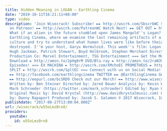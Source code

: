 ```yaml
---
title: Hidden Meaning in LOGAN – Earthling Cinema
date: "2019-10-11T16:21:11+08:00"
type: video
description: 'Join Wisecrack! Subscribe! ►► http://wscrk.com/SbscrbWC Support Wisecrack
  on Patreon! ►► http://wscrk.com/PatreonWC Watch Next! ►► GET OUT ► http://wscrk.com/GtOtEC
  What if an alien in the future stumbled upon James Mangold''s Logan? Welcome to
  Earthling Cinema, where we examine the last remaining artifacts of a once-proud
  culture and try to understand what human lives were like before their planet was
  destroyed. I''m your host, Garyx Wormuloid. This week''s film: Logan (2017) Stars:
  Hugh Jackman, Patrick Stewart, Boyd Holbrook, Stephen Merchant Director: James Mangold
  Production Co: Marvel Entertainment, TSG Entertainment === Get the Movie! === Digital
  Download ► http://amzn.to/2pHg8rM DVD/Blu-ray ► http://amzn.to/2raN39t === More
  Episodes! === EX MACHINA ► http://wscrk.com/XMchnEC PROMETHEUS ► http://wscrk.com/PrmthsEC
  SPLIT ► http://wscrk.com/SpltEC === Connect with us on Social Media! === FACEBOOK
  ►► http://facebook.com/earthlingcinema TWITTER ►► @EarthlingCinema Get Email Alerts
  ►► http://eepurl.com/bcSRD9 Check out our Merch! ►► http://www.wisecrack.co/store
  Written by: Ben Steiner Directed by: Jared Bauer Analysis by: Kevin Winzer Starring:
  Mark Schroeder (https://twitter.com/mark_schroeder) Edited by: Ryan Hailey (http://www.ryanhaileydotcom.com/)
  Original Music by: David Krystal (http://www.davidkrystalmusic.com) Opening Animation
  by: Danny Rapaport Produced by: Jacob S. Salamon © 2017 Wisecrack, Inc.'
publishdate: "2017-06-27T13:00:04.000Z"
url: /wisecrack/w5SoLmzBro8/
providers:
  youtube:
    id: w5SoLmzBro8
---
```

